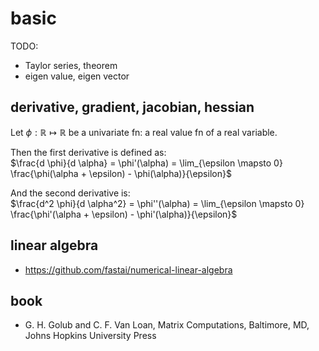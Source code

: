 # basic
TODO:
* Taylor series, theorem
* eigen value, eigen vector

## derivative, gradient, jacobian, hessian
Let $\phi: \mathbb{R} \mapsto \mathbb{R}$ be a univariate fn: a real value fn of a real variable.

Then the first derivative is defined as:</br>
$\frac{d \phi}{d \alpha} = \phi'(\alpha) = \lim_{\epsilon \mapsto 0} \frac{\phi(\alpha + \epsilon) - \phi(\alpha)}{\epsilon}$

And the second derivative is: </br>
$\frac{d^2 \phi}{d \alpha^2} = \phi''(\alpha) = \lim_{\epsilon \mapsto 0} \frac{\phi'(\alpha + \epsilon) - \phi'(\alpha)}{\epsilon}$

## linear algebra
* https://github.com/fastai/numerical-linear-algebra

## book
* G. H. Golub and C. F. Van Loan, Matrix Computations, Baltimore, MD, Johns Hopkins University Press
